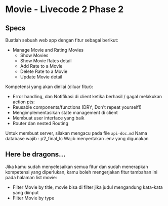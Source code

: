 # Movie - Livecode 2 Phase 2

## Specs

Buatlah sebuah web app dengan fitur sebagai berikut:

- Manage Movie and Rating Movies
  - Show Movies
  - Show Movie Rates detail
  - Add Rate to a Movie
  - Delete Rate to a Movie
  - Update Movie detail

Kompetensi yang akan dinilai (diluar fitur):

- Error handling, dan Notifikasi di client ketika berhasil / gagal melakukan action pts:
- Reusable components/functions (DRY, Don't repeat yourself!)
- Mengimplementasikan state management di client
- Membuat user interface yang baik
- Router dan nested Routing

Untuk membuat server, silakan mengacu pada file `api-doc.md`
Nama database wajib : p2_final_lc
Wajib menyertakan .env yang digunakan

## Here be dragons...

Jika kamu sudah menyelesaikan semua fitur dan sudah menerapkan kompetensi yang
diperlukan, kamu boleh mengerjakan fitur tambahan ini pada halaman list movie:

- Filter Movie by title, movie bisa di filter jika judul mengandung kata-kata yang diinput
- Filter Movie by type
